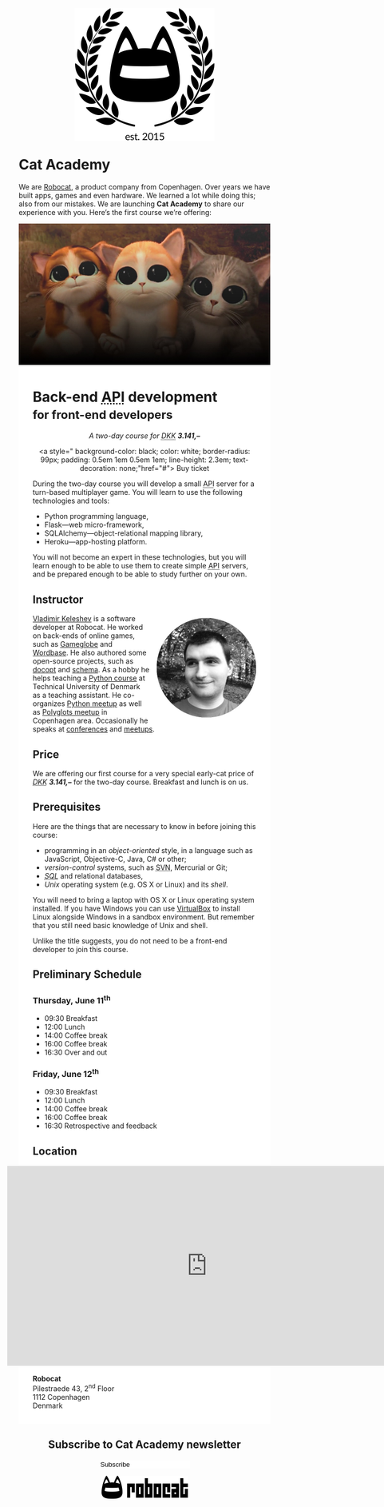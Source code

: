 <center><img alt="Cat Academy" style="margin-bottom: -11px" width="280" height="265" src="images/logo.png" /></center>

Cat Academy
===========

We are [Robocat](http://robo.cat/), a product company from Copenhagen.
Over years we have built apps, games and even hardware.
We learned a lot while doing this; also from our mistakes.
We are launching **Cat Academy** to share our experience with you. Here’s the first course we’re offering:



<p style="
position: absolute;
color: #ECECEC;
font-style: italic;
width: 800px;
text-align: center;
margin-top: 350px;

font-family: 'Trebuchet MS', Helvetica, sans-serif;
font-size: 35px;


">Help! My App Needs a Back-end!</p>

<p style="margin-bottom: -10px; padding-bottom: 0">
<img alt="Cat Academy" src="images/cats.jpg" />
</p>
<div markdown="1" style="background: white; padding: 1em 2em">

Back-end <abbr title="application programming interface">API</abbr> development <br><small>for front-end developers</small>
=================================================

<center>

<p><i>A two-day course for <abbr title="Danish krone">DKK</abbr> <strong>3.141,– </strong></i></p>

<a style="
    background-color: black; color: white; border-radius: 99px;
    padding: 0.5em 1em 0.5em 1em;
    line-height: 2.3em;
    text-decoration: none;"href="#">
   Buy ticket
</a>

</center>

During the two-day course you will develop
a small <abbr title="application programming interface">API</abbr> server for a turn-based multiplayer game.
You will learn to use the following technologies and tools:

 * Python programming language,
 * Flask—web micro-framework,
 * SQLAlchemy—object-relational mapping library,
 * Heroku—app-hosting platform.

You will not become an expert in these technologies, but you
will learn enough to be able to use them to create simple
<abbr title="application programming interface">API</abbr> servers, and be prepared enough to be able to study further
on your own.

Instructor
----------

<a href="//twitter.com/keleshev">
  <img alt="Vladimir Keleshev" width="200" height="200"
       style="float: right; margin: 0.5em 0em 0.5em 1em"
       src="images/keleshev.jpg" />
</a>

[Vladimir Keleshev](https://twitter.com/keleshev) is a software developer at Robocat.
He worked on back-ends of online games, such as
[Gameglobe](http://gameglobe.com/) and
[Wordbase](http://www.wordbaseapp.com/).
He also authored some open-source projects, such as
[docopt](https://github.com/docopt/docopt) and
[schema](https://github.com/keleshev/schema).
As a hobby he helps teaching
a [Python course](http://www2.compute.dtu.dk/courses/02819/)
at Technical University of Denmark as a teaching assistant.
He co-organizes [Python meetup](http://pycon.dk/) as well as
[Polyglots meetup](http://www.polyglots.dk/) in Copenhagen area.
Occasionally he speaks at [conferences](http://youtu.be/pXhcPJK5cMc)
and [meetups](http://youtu.be/1h1mM7VwNGo).

Price
-----

We are offering our first course for a very special early-cat price of
<i><abbr title="Danish krone">DKK</abbr>&nbsp;**3.141,–**</i>
for the two-day course. Breakfast and lunch is on us.

Prerequisites
-------------

Here are the things that are necessary to know in before
joining this course:

 * programming in an *object-oriented* style, in a language such as
   JavaScript, Objective-C, Java, C# or other;
 * *version-control* systems, such as <abbr title="Subversion">SVN</abbr>, Mercurial or Git;
 * *<abbr title="Structured Query Language">SQL</abbr>* and relational databases,
 * *Unix* operating system (e.g. <abbr>OS X</abbr> or Linux) and its *shell*.

You will need to bring a laptop with <abbr>OS X</abbr> or Linux operating
system installed. If you have Windows you can use
[VirtualBox](http://www.psychocats.net/ubuntu/virtualbox)
to install Linux alongside Windows in a sandbox environment.
But remember that you still need basic knowledge of Unix and shell.

Unlike the title suggests, you do not need to be a front-end
developer to join this course.


Preliminary Schedule
----------

### Thursday, June 11<sup>th<sup>

* 09:30 Breakfast
* 12:00 Lunch
* 14:00 Coffee break
* 16:00 Coffee break
* 16:30 Over and out

### Friday, June 12<sup>th</sup>

* 09:30 Breakfast
* 12:00 Lunch
* 14:00 Coffee break
* 16:00 Coffee break
* 16:30 Retrospective and feedback

Location
--------

<!--a href="https://www.google.dk/maps/place/Pilestr%C3%A6de+43,+1112+K%C3%B8benhavn+K/@55.6811462,12.579215,17z/data=!3m1!4b1!4m2!3m1!1s0x46525310a82927d1:0xa3f8d542574de862?hl=en">
  <img alt="Robocat located on map" width="232" height="192"
       style="float: left; margin: 0.0em 1.0em 0.0em 0em"
       src="images/map.png" />

</a-->


<iframe style="margin-left: -51px" src="https://www.google.com/maps/embed?pb=!1m14!1m8!1m3!1d2249.4510110893502!2d12.579214999999998!3d55.6811462!3m2!1i1024!2i768!4f13.1!3m3!1m2!1s0x46525310a82927d1%3A0xa3f8d542574de862!2sPilestr%C3%A6de+43%2C+1112+K%C3%B8benhavn+K!5e0!3m2!1sen!2sdk!4v1432124533841" width="800" height="400" frameborder="0" style="border:0"></iframe>

**Robocat** <br>
Pilestraede 43, 2<sup>nd</sup> Floor<br>
1112 Copenhagen<br>
Denmark

</div>



<!--a href="//twitter.com/robocat">
   <img alt="Twitter " width="39" height="32"
      style="margin: 6px 2px 6px 3px"
      src="images/twitter.png" />@catacademy</a><br>
<a href="//facebook.com/robocat">
<img alt="Facebook" width="24" height="41"
      style="margin: 1px 10px 2px 10px"
      src="images/facebook.png" />/catacademy</a><br>
<a href="mailto://hello@robo.cat">
<img alt="Email" width="44" height="32"
      style="margin: 6px 0px 6px 0px"
     src="images/email.png" />hello@catacademy.dk</a>

<table>
    <a href="//twitter.com/robocat">
        <tr>
            <td>

               <img alt="Twitter " width="39" height="32"
                  style="margin: 6px 2px 6px 3px"
                  src="images/twitter.png" />
            </td>
            <td>
                 @catacademy
            </td>
        </tr>
    </a>
    <tr>
        <a href="//twitter.com/robocat">
            <td>

                <img alt="Email" width="44" height="32"
                  style="margin: 6px 0px 6px 0px"
                  src="images/email.png" />
            </td>
            <td>
                 hello@catacademy.dk
            </td>
        </a>
    </tr>
</table-->



<center>

<script src="https://ajax.googleapis.com/ajax/libs/jquery/2.1.4/jquery.min.js"></script>


<form id="signup_form">
  <h2>Subscribe to Cat Academy newsletter</h2>
  <input type="email" name="email" id="email"
         placeholder="Your email" style="
    background-color: white; color: black;
    border-radius: 99px 0 0 99px;

    padding: 0.5em 2em 0.5em 1em;
    border: none;
    outline: none;
">
  <input type="submit" id="subscribe" value="Subscribe" name="subscribe"
         style="
    background-color: black; color: white; border-radius: 99px;
    padding: 0.5em 1em 0.5em 1em;
    margin-left: -1em;
    cursor: pointer;
">
</form>

<script>
$('#signup_form').on('submit', function (e) {
  console.log('start')
  e.preventDefault();
  var url = 'http://newsletters.robocatapps.com/signup';
  var post_data = {email: $('#email').val(), list: 'cat-academy'}
  console.log(post_data)
  $.post(url, post_data, function (data, status, xhr) {
    $('#subscribe').val('Thank you')
    $('#subscribe').attr('disabled', 'disabled');
    $('#subscribe').attr('cursor', 'default');
    $('#email').attr('disabled', 'disabled');
    console.log(data)
  });

});
</script>

<a href="//robo.cat">
<img alt="Robocat" width="173" height="46"
     src="images/footer-logo.png" />
</a>
</center>
